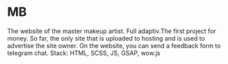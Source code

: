 # MB
The website of the master makeup artist. Full adaptiv.The first project for money. So far, the only site that is uploaded to hosting and is used to advertise the site owner. On the website, you can send a feedback form to telegram chat. Stack: HTML, SCSS, JS, GSAP, wow.js
